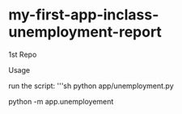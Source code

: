 # my-first-app-inclass-unemployment-report
1st Repo 


Usage

run the script:
'''sh
python app/unemployment.py


python -m app.unemployement